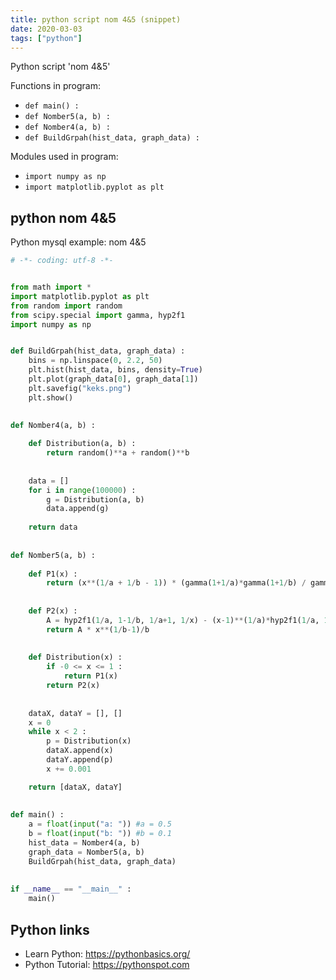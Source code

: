 ```yaml
---
title: python script nom 4&5 (snippet)
date: 2020-03-03
tags: ["python"]
---
```

Python script 'nom 4&5'

Functions in program: 
* `def main() :`
* `def Nomber5(a, b) :`
* `def Nomber4(a, b) :`
* `def BuildGrpah(hist_data, graph_data) :`

Modules used in program: 
* `import numpy as np`
* `import matplotlib.pyplot as plt`

## python nom 4&5

Python mysql example: nom 4&5

```python
# -*- coding: utf-8 -*-


from math import *
import matplotlib.pyplot as plt
from random import random
from scipy.special import gamma, hyp2f1
import numpy as np


def BuildGrpah(hist_data, graph_data) :
    bins = np.linspace(0, 2.2, 50)
    plt.hist(hist_data, bins, density=True)
    plt.plot(graph_data[0], graph_data[1])
    plt.savefig("keks.png")
    plt.show()
    

def Nomber4(a, b) :
    
    def Distribution(a, b) :
        return random()**a + random()**b
    
    
    data = []
    for i in range(100000) :
        g = Distribution(a, b)
        data.append(g)
        
    return data
    
    
def Nomber5(a, b) :
    
    def P1(x) :
        return (x**(1/a + 1/b - 1)) * (gamma(1+1/a)*gamma(1+1/b) / gamma(1/a+1/b))
    
    
    def P2(x) :
        A = hyp2f1(1/a, 1-1/b, 1/a+1, 1/x) - (x-1)**(1/a)*hyp2f1(1/a, 1-1/b, 1/a+1, 1-1/x)
        return A * x**(1/b-1)/b
 
 
    def Distribution(x) :
        if -0 <= x <= 1 :
            return P1(x)
        return P2(x)
    
    
    dataX, dataY = [], []
    x = 0
    while x < 2 :
        p = Distribution(x)
        dataX.append(x)
        dataY.append(p)
        x += 0.001

    return [dataX, dataY]
    
    
def main() :
    a = float(input("a: ")) #a = 0.5
    b = float(input("b: ")) #b = 0.1
    hist_data = Nomber4(a, b)
    graph_data = Nomber5(a, b)
    BuildGrpah(hist_data, graph_data)
    
    
if __name__ == "__main__" :
    main()


```

## Python links

- Learn Python: https://pythonbasics.org/
- Python Tutorial: https://pythonspot.com
